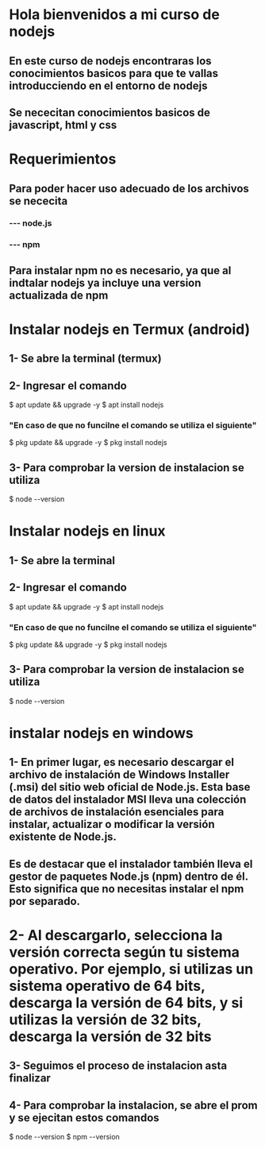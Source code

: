 # Hola bienvenidos a mi curso de nodejs

## En este curso de nodejs encontraras los conocimientos basicos para que te vallas introducciendo en el entorno de nodejs 

## Se nececitan conocimientos basicos de javascript, html y css 

# Requerimientos 

## Para poder hacer uso adecuado de los archivos se nececita 

### --- node.js 
### --- npm 

## Para instalar npm no es necesario, ya que al indtalar nodejs ya incluye una version actualizada de npm 

# Instalar nodejs en Termux (android)

## 1- Se abre la terminal (termux)
## 2- Ingresar el comando 
    
$ apt update && upgrade -y
$ apt install nodejs

### "En caso de que no funcilne el comando se utiliza el siguiente"

$ pkg update && upgrade -y
$ pkg install nodejs 

## 3- Para comprobar la version de instalacion se utiliza
$ node --version
    
# Instalar nodejs en linux 

## 1- Se abre la terminal 
## 2- Ingresar el comando 

$ apt update && upgrade -y
$ apt install nodejs

### "En caso de que no funcilne el comando se utiliza el siguiente"

$ pkg update && upgrade -y
$ pkg install nodejs 

## 3- Para comprobar la version de instalacion se utiliza

$ node --version
    
# instalar nodejs en windows 

## 1- En primer lugar, es necesario descargar el archivo de     instalación de Windows Installer (.msi) del sitio web oficial de Node.js. Esta base de datos del instalador MSI lleva una colección de archivos de instalación esenciales para instalar, actualizar o modificar la versión existente de Node.js.

## Es de destacar que el instalador también lleva el gestor de paquetes Node.js (npm) dentro de él. Esto significa que no necesitas instalar el npm por separado.

# 2- Al descargarlo, selecciona la versión correcta según tu sistema operativo. Por ejemplo, si utilizas un sistema operativo de 64 bits, descarga la versión de 64 bits, y si utilizas la versión de 32 bits, descarga la versión de 32 bits

## 3- Seguimos el proceso de instalacion asta finalizar 
## 4- Para comprobar la instalacion, se abre el prom y se ejecitan estos comandos 

$ node --version
$ npm --version
